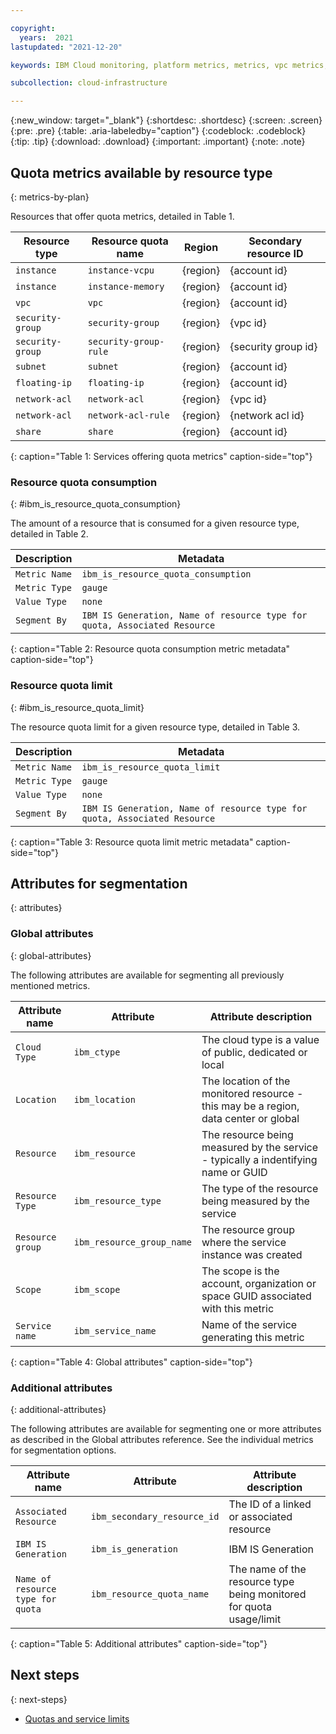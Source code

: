 ```yaml
---

copyright:
  years:  2021
lastupdated: "2021-12-20"

keywords: IBM Cloud monitoring, platform metrics, metrics, vpc metrics, vpc monitoring metrics

subcollection: cloud-infrastructure

---
```


{:new_window: target="_blank"}
{:shortdesc: .shortdesc}
{:screen: .screen}
{:pre: .pre}
{:table: .aria-labeledby="caption"}
{:codeblock: .codeblock}
{:tip: .tip}
{:download: .download}
{:important: .important}
{:note: .note}

## Quota metrics available by resource type
{: metrics-by-plan}

Resources that offer quota metrics, detailed in Table 1.

| Resource type | Resource quota name | Region | Secondary resource ID |
|-----------|-----------|-----------|-----------|
| `instance` | `instance-vcpu` | {region} | {account id} |
| `instance` | `instance-memory` | {region} | {account id} |
| `vpc` | `vpc` | {region} | {account id} |
| `security-group` | `security-group` | {region} | {vpc id} |
| `security-group` | `security-group-rule` | {region} | {security group id} |
| `subnet` | `subnet` | {region} | {account id} |
| `floating-ip` | `floating-ip` | {region} | {account id} |
| `network-acl` | `network-acl` | {region} | {vpc id} |
| `network-acl` | `network-acl-rule` | {region} | {network acl id} |
| `share` | `share` | {region} | {account id} |

{: caption="Table 1: Services offering quota metrics" caption-side="top"}

<!---| `load-balancer` | `load-balancer` | {region} | {account id} |
| `volume` | `volume` | {region} | {account id} |--->

### Resource quota consumption
{: #ibm_is_resource_quota_consumption}

The amount of a resource that is consumed for a given resource type, detailed in Table 2.

| Description | Metadata |
|----------|-------------|
| `Metric Name` | `ibm_is_resource_quota_consumption`|
| `Metric Type` | `gauge` |
| `Value Type`  | `none` |
| `Segment By` | `IBM IS Generation, Name of resource type for quota, Associated Resource` |

{: caption="Table 2: Resource quota consumption metric metadata" caption-side="top"}

### Resource quota limit
{: #ibm_is_resource_quota_limit}

The resource quota limit for a given resource type, detailed in Table 3.

| Description | Metadata |
|----------|-------------|
| `Metric Name` | `ibm_is_resource_quota_limit`|
| `Metric Type` | `gauge` |
| `Value Type`  | `none` |
| `Segment By` | `IBM IS Generation, Name of resource type for quota, Associated Resource` |

{: caption="Table 3: Resource quota limit metric metadata" caption-side="top"}

## Attributes for segmentation
{: attributes}

### Global attributes
{: global-attributes}

The following attributes are available for segmenting all previously mentioned metrics.

| Attribute name | Attribute | Attribute description |
|-----------|----------------|-----------------------|
| `Cloud Type` | `ibm_ctype` | The cloud type is a value of public, dedicated or local |
| `Location` | `ibm_location` | The location of the monitored resource - this may be a region, data center or global |
| `Resource` | `ibm_resource` | The resource being measured by the service - typically a indentifying name or GUID |
| `Resource Type` | `ibm_resource_type` | The type of the resource being measured by the service |
| `Resource group` | `ibm_resource_group_name` | The resource group where the service instance was created |
| `Scope` | `ibm_scope` | The scope is the account, organization or space GUID associated with this metric |
| `Service name` | `ibm_service_name` | Name of the service generating this metric |

{: caption="Table 4: Global attributes" caption-side="top"}

### Additional attributes
{: additional-attributes}

The following attributes are available for segmenting one or more attributes as described in the Global attributes reference. See the individual metrics for segmentation options.

| Attribute name | Attribute | Attribute description |
|-----------|----------------|-----------------------|
| `Associated Resource` | `ibm_secondary_resource_id` | The ID of a linked or associated resource |
| `IBM IS Generation` | `ibm_is_generation` | IBM IS Generation |
| `Name of resource type for quota` | `ibm_resource_quota_name` | The name of the resource type being monitored for quota usage/limit |

{: caption="Table 5: Additional attributes" caption-side="top"}

## Next steps
{: next-steps}

- [Quotas and service limits](/docs/vpc?topic=vpc-quotas)
